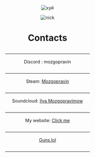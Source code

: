<p align="center">
  <img src="https://c.tenor.com/B0RSznCrVNEAAAAC/kirigiri-kyouko-danganronpa.gif" alt="хуй">
</p>

<p align="center">
  <img src="https://mynickname.com/forum/Mozgopravin.gif" alt="nick">
</p>

<h1 align="center">Contacts</h1>
<p align="center">
__________________________________________
</p>
<p align="center">Discord : mozgopravin</p>
<p align="center">
__________________________________________
</p>
<p align="center">
  Steam: <a href="https://steamcommunity.com/id/69Mozgopravin69/">Mozgopravin</a>
</p>
<p align="center">
__________________________________________
</p>
<p align="center">
  Soundcloud: <a href="https://soundcloud.com/mozgopravin">Ilya Mozgopravimow</a>
</p>
<p align="center">
__________________________________________
</p>
<p align="center">
  My website: <a href="https://mozgopravin.github.io/Integra/">Click me</a>
</p>
<p align="center">
__________________________________________
</p>
<p align="center">
<a href="https://guns.lol/mozgopravin">Guns.lol</a>
<p align="center">
__________________________________________
</p>

